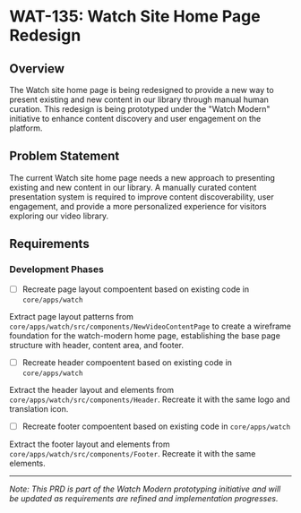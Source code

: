 # WAT-135: Watch Site Home Page Redesign

## Overview

The Watch site home page is being redesigned to provide a new way to present existing and new content in our library through manual human curation. This redesign is being prototyped under the "Watch Modern" initiative to enhance content discovery and user engagement on the platform.

## Problem Statement

The current Watch site home page needs a new approach to presenting existing and new content in our library. A manually curated content presentation system is required to improve content discoverability, user engagement, and provide a more personalized experience for visitors exploring our video library.

## Requirements

### Development Phases

- [ ] Recreate page layout compoentent based on existing code in `core/apps/watch` 

Extract page layout patterns from `core/apps/watch/src/components/NewVideoContentPage` to create a wireframe foundation for the watch-modern home page, establishing the base page structure with header, content area, and footer.

- [ ]  Recreate header compoentent based on existing code in `core/apps/watch` 

Extract the header layout and elements from `core/apps/watch/src/components/Header`. Recreate it with the same logo and translation icon.


- [ ]  Recreate footer compoentent based on existing code in `core/apps/watch` 

Extract the footer layout and elements from `core/apps/watch/src/components/Footer`. Recreate it with the same elements.

---

_Note: This PRD is part of the Watch Modern prototyping initiative and will be updated as requirements are refined and implementation progresses._
